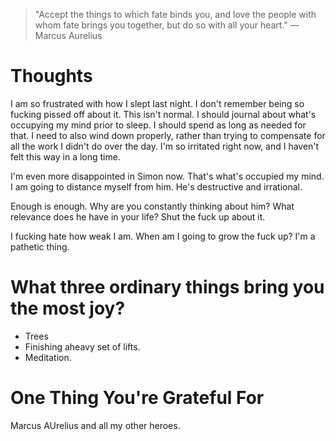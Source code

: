 
> \"Accept the things to which fate binds you, and love the people with whom fate brings you together, but do so with all your heart.\" — Marcus Aurelius

# Thoughts
I am so frustrated with how I slept last night. I don't remember being so fucking pissed off about it. This isn't normal. I should journal about what's occupying my mind prior to sleep. I should spend as long as needed for that. I need to also wind down properly, rather than trying to compensate for all the work I didn't do over the day. I'm so irritated right now, and I haven't felt this way in a long time.

I'm even more disappointed in Simon now. That's what's occupied my mind. I am going to distance myself from him. He's destructive and irrational. 

Enough is enough. Why are you constantly thinking about him? What relevance does he have in your life? Shut the fuck up about it.

I fucking hate how weak I am. When am I going to grow the fuck up? I'm a pathetic thing.

# What three ordinary things bring you the most joy?
- Trees
- Finishing aheavy set of lifts.
- Meditation.

# One Thing You're Grateful For
Marcus AUrelius and all my other heroes.

